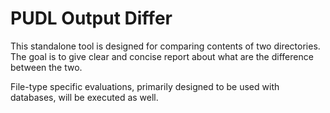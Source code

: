 # PUDL Output Differ

This standalone tool is designed for comparing contents
of two directories. The goal is to give clear and concise
report about what are the difference between the two.

File-type specific evaluations, primarily designed to
be used with databases, will be executed as well.
